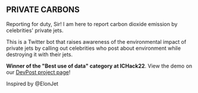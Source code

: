 ## PRIVATE CARBONS

Reporting for duty, Sir! I am here to report carbon dioxide emission by celebrities' private jets.

This is a Twitter bot that raises awareness of the environmental impact of private jets 
by calling out celebrities who post about environment while destroying it with their jets.

**Winner of the "Best use of data" category at ICHack22**.
View the demo on our [DevPost project page](https://devpost.com/software/private-carbons)!

Inspired by @ElonJet


